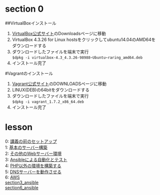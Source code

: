 # section 0

##VirtualBoxインストール

1. [VirtualBox公式サイト](https://www.virtualbox.org/)のDownloadsページに移動
2. VirtualBox 4.3.26 for Linux hostsをクリックしてubuntu14.04のAMD64をダウンロードする
3. ダウンロードしたファイルを端末で実行  
    `$dpkg -i virtualbox-4.3_4.3.26-98988~Ubuntu~raring_amd64.deb`
4. インストール完了

#Vagrantのインストール
1. [Vagrant公式サイト](https://www.vagrantup.com/)のDOWNLOADSページに移動
2. LINUX(DEB)の64bitをダウンロードする
3. ダウンロードしたファイルを端末で実行  
     `$dpkg -i vagrant_1.7.2_x86_64.deb`
4. インストール完了



# lesson
0: [講義の前のセットアップ](section0.md)  
1: [基本のサーバー構築](section1.md)  
2: [その他のWebサーバー環境](section2.md)  
3: [Ansibleによる自動化とテスト](section3.md)  
4: [PHP以外の環境を構築する](section4.md)  
5: [DNSサーバーを動作させる](section5.md)  
6: [AWS](section6.md)  
[section3_ansible](section3_ansible)  
[section6_ansible](section6_ansible)  


